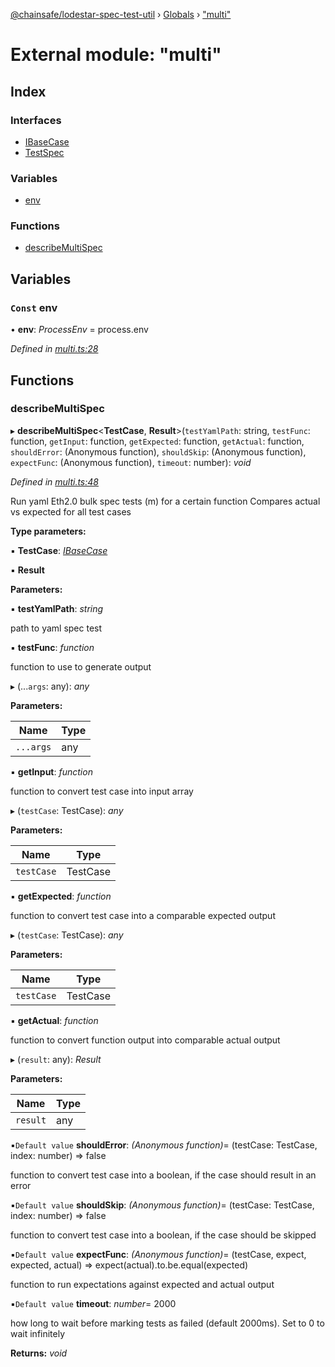 [@chainsafe/lodestar-spec-test-util](../README.md) › [Globals](../globals.md) › ["multi"](_multi_.md)

# External module: "multi"

## Index

### Interfaces

* [IBaseCase](../interfaces/_multi_.ibasecase.md)
* [TestSpec](../interfaces/_multi_.testspec.md)

### Variables

* [env](_multi_.md#const-env)

### Functions

* [describeMultiSpec](_multi_.md#describemultispec)

## Variables

### `Const` env

• **env**: *ProcessEnv* = process.env

*Defined in [multi.ts:28](https://github.com/ChainSafe/lodestar/blob/393d800/packages/lodestar-spec-test-util/src/multi.ts#L28)*

## Functions

###  describeMultiSpec

▸ **describeMultiSpec**<**TestCase**, **Result**>(`testYamlPath`: string, `testFunc`: function, `getInput`: function, `getExpected`: function, `getActual`: function, `shouldError`: (Anonymous function), `shouldSkip`: (Anonymous function), `expectFunc`: (Anonymous function), `timeout`: number): *void*

*Defined in [multi.ts:48](https://github.com/ChainSafe/lodestar/blob/393d800/packages/lodestar-spec-test-util/src/multi.ts#L48)*

Run yaml Eth2.0 bulk spec tests (m) for a certain function
Compares actual vs expected for all test cases

**Type parameters:**

▪ **TestCase**: *[IBaseCase](../interfaces/_multi_.ibasecase.md)*

▪ **Result**

**Parameters:**

▪ **testYamlPath**: *string*

path to yaml spec test

▪ **testFunc**: *function*

function to use to generate output

▸ (...`args`: any): *any*

**Parameters:**

Name | Type |
------ | ------ |
`...args` | any |

▪ **getInput**: *function*

function to convert test case into input array

▸ (`testCase`: TestCase): *any*

**Parameters:**

Name | Type |
------ | ------ |
`testCase` | TestCase |

▪ **getExpected**: *function*

function to convert test case into a
  comparable expected output

▸ (`testCase`: TestCase): *any*

**Parameters:**

Name | Type |
------ | ------ |
`testCase` | TestCase |

▪ **getActual**: *function*

function to convert function output into
  comparable actual output

▸ (`result`: any): *Result*

**Parameters:**

Name | Type |
------ | ------ |
`result` | any |

▪`Default value`  **shouldError**: *(Anonymous function)*= (testCase: TestCase, index: number) => false

function to convert test case into a
  boolean, if the case should result in an error

▪`Default value`  **shouldSkip**: *(Anonymous function)*= (testCase: TestCase, index: number) => false

function to convert test case into a boolean,
  if the case should be skipped

▪`Default value`  **expectFunc**: *(Anonymous function)*= (testCase, expect, expected, actual) => expect(actual).to.be.equal(expected)

function to run expectations against expected
  and actual output

▪`Default value`  **timeout**: *number*= 2000

how long to wait before marking tests as failed (default 2000ms). Set to 0 to wait infinitely

**Returns:** *void*
